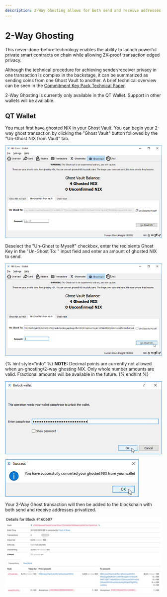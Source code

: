 ```yaml
---
description: 2-Way Ghosting allows for both send and receive addresses to be privatized.
---
```


# 2-Way Ghosting

This never-done-before technology enables the ability to launch powerful private smart contracts on chain while allowing ZK-proof transaction edged privacy.

Although the technical procedure for achieving sender/receiver privacy in one transaction is complex in the backstage, it can be summarized as sending coins from one Ghost Vault to another. A brief technical overview can be seen in the [Commitment Key Pack Technical Paper](https://nixplatform.io/wp-content/uploads/2018/10/Commitment_Key_Packs_v1-0-1.pdf).

2-Way Ghosting is currently only available in the QT Wallet. Support in other wallets will be available.

## QT Wallet

You must first have [ghosted NIX in your Ghost Vault](untitled.md). You can begin your 2-way ghost transaction by clicking the "Ghost Vault" button followed by the "Un-Ghost NIX from Vault" tab.

![Click the &quot;Ghost Vault&quot; button followed by the &quot;Un-Ghost NIX from Vault&quot; tab](../../.gitbook/assets/qt-unghostnixfromvault.png)

Deselect the "Un-Ghost to Myself" checkbox, enter the recipients Ghost Key in the "Un-Ghost To: " input field and enter an amount of ghosted NIX to send.

![Creating a 2-Way Ghost transaction](../../.gitbook/assets/qt-2wayghosting.png)

{% hint style="info" %}
**NOTE:** Decimal points are currently not allowed when un-ghosting/2-way ghosting NIX. Only whole number amounts are valid. Fractional amounts will be available in the future.
{% endhint %}

![If your wallet is encrypted, unlock it](../../.gitbook/assets/qt-unlock.png)

![Click OK to dismiss the Success dialog box](../../.gitbook/assets/qt-unghostingsuccess.png)

Your 2-Way Ghost transaction will then be added to the blockchain with both send and receive addresses privatized.

![Both send and receive addresses are privatized on the blockchain](../../.gitbook/assets/2wayghosttx.png)

